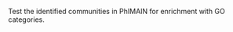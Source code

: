 Test the identified communities in PhI<subscript>MAIN</subscript> for enrichment with GO categories. 
